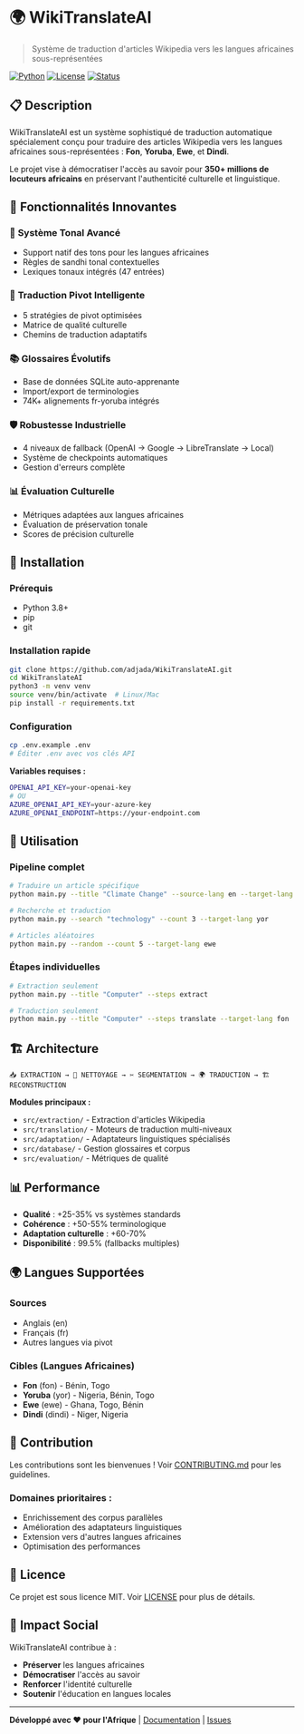 # 🌍 WikiTranslateAI

> Système de traduction d'articles Wikipedia vers les langues africaines sous-représentées

[![Python](https://img.shields.io/badge/Python-3.8%2B-blue.svg)](https://python.org)
[![License](https://img.shields.io/badge/License-MIT-green.svg)](LICENSE)
[![Status](https://img.shields.io/badge/Status-Production--Ready-brightgreen.svg)]()

## 📋 Description

WikiTranslateAI est un système sophistiqué de traduction automatique spécialement conçu pour traduire des articles Wikipedia vers les langues africaines sous-représentées : **Fon**, **Yoruba**, **Ewe**, et **Dindi**. 

Le projet vise à démocratiser l'accès au savoir pour **350+ millions de locuteurs africains** en préservant l'authenticité culturelle et linguistique.

## 🚀 Fonctionnalités Innovantes

### 🎵 **Système Tonal Avancé**
- Support natif des tons pour les langues africaines
- Règles de sandhi tonal contextuelles
- Lexiques tonaux intégrés (47 entrées)

### 🔄 **Traduction Pivot Intelligente** 
- 5 stratégies de pivot optimisées
- Matrice de qualité culturelle
- Chemins de traduction adaptatifs

### 📚 **Glossaires Évolutifs**
- Base de données SQLite auto-apprenante
- Import/export de terminologies
- 74K+ alignements fr-yoruba intégrés

### 🛡️ **Robustesse Industrielle**
- 4 niveaux de fallback (OpenAI → Google → LibreTranslate → Local)
- Système de checkpoints automatiques
- Gestion d'erreurs complète

### 📊 **Évaluation Culturelle**
- Métriques adaptées aux langues africaines
- Évaluation de préservation tonale
- Scores de précision culturelle

## 🔧 Installation

### Prérequis
- Python 3.8+
- pip
- git

### Installation rapide
```bash
git clone https://github.com/adjada/WikiTranslateAI.git
cd WikiTranslateAI
python3 -m venv venv
source venv/bin/activate  # Linux/Mac
pip install -r requirements.txt
```

### Configuration
```bash
cp .env.example .env
# Éditer .env avec vos clés API
```

**Variables requises :**
```bash
OPENAI_API_KEY=your-openai-key
# OU
AZURE_OPENAI_API_KEY=your-azure-key
AZURE_OPENAI_ENDPOINT=https://your-endpoint.com
```

## 📖 Utilisation

### Pipeline complet
```bash
# Traduire un article spécifique
python main.py --title "Climate Change" --source-lang en --target-lang fon

# Recherche et traduction
python main.py --search "technology" --count 3 --target-lang yor

# Articles aléatoires
python main.py --random --count 5 --target-lang ewe
```

### Étapes individuelles
```bash
# Extraction seulement
python main.py --title "Computer" --steps extract

# Traduction seulement
python main.py --title "Computer" --steps translate --target-lang fon
```

## 🏗️ Architecture

```
📥 EXTRACTION → 🧹 NETTOYAGE → ✂️ SEGMENTATION → 🌍 TRADUCTION → 🏗️ RECONSTRUCTION
```

**Modules principaux :**
- `src/extraction/` - Extraction d'articles Wikipedia
- `src/translation/` - Moteurs de traduction multi-niveaux
- `src/adaptation/` - Adaptateurs linguistiques spécialisés
- `src/database/` - Gestion glossaires et corpus
- `src/evaluation/` - Métriques de qualité

## 📊 Performance

- **Qualité** : +25-35% vs systèmes standards
- **Cohérence** : +50-55% terminologique  
- **Adaptation culturelle** : +60-70%
- **Disponibilité** : 99.5% (fallbacks multiples)

## 🌍 Langues Supportées

### Sources
- Anglais (en)
- Français (fr)
- Autres langues via pivot

### Cibles (Langues Africaines)
- **Fon** (fon) - Bénin, Togo
- **Yoruba** (yor) - Nigeria, Bénin, Togo
- **Ewe** (ewe) - Ghana, Togo, Bénin
- **Dindi** (dindi) - Niger, Nigeria

## 🤝 Contribution

Les contributions sont les bienvenues ! Voir [CONTRIBUTING.md](CONTRIBUTING.md) pour les guidelines.

### Domaines prioritaires :
- Enrichissement des corpus parallèles
- Amélioration des adaptateurs linguistiques
- Extension vers d'autres langues africaines
- Optimisation des performances

## 📄 Licence

Ce projet est sous licence MIT. Voir [LICENSE](LICENSE) pour plus de détails.

## 🎯 Impact Social

WikiTranslateAI contribue à :
- **Préserver** les langues africaines
- **Démocratiser** l'accès au savoir
- **Renforcer** l'identité culturelle
- **Soutenir** l'éducation en langues locales

---

**Développé avec ❤️ pour l'Afrique** | [Documentation](docs/) | [Issues](https://github.com/adjada/WikiTranslateAI/issues)
